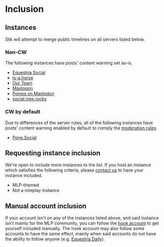 # Inclusion
## Instances
Silk will attempt to merge public timelines on all servers listed below.

### Non-CW
The following instances have posts' content warning set as-is.

* [Equestria Social](https://equestria.social)
* [is-a.horse](https://mastodon.is-a.horse)
* [Our Town](https://our-town.social)
* [Mastopon](https://pon.ee)
* [Ponies on Mastodon](https://pony.social)
* [social.inex.rocks](https://social.inex.rocks)

### CW by default
Due to differences of the server rules, all of the following instances have posts' content warning enabled by default to comply the [moderation rules](mod.md).
* [Pone.Social](https://pone.social)

## Requesting instance inclusion
We're open to include more instances to the list. If you host an instance which satisfies the following criteria, please [contact us](https://ltgc.cc/about.htm) to have your instance included.

* MLP-themed
* Not a roleplay instance

## Manual account inclusion
If your account isn't on any of the instances listed above, and said instance isn't mainly for the MLP community, you can follow the [hook account](https://equestria.social/@silk) to get yourself included manually. The hook account may also follow some accounts to have the same effect, mainly when said accounts do not have the ability to follow anyone (e.g. [Equestria Daily](https://pony.social/@equestriadaily@bird.im-in.space)).
